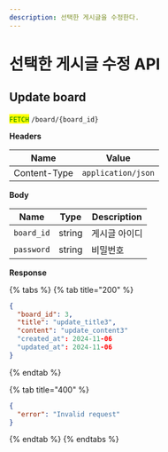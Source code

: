 ```yaml
---
description: 선택한 게시글을 수정한다.
---
```


# 선택한 게시글 수정 API

## Update board

<mark style="color:green;">`FETCH`</mark> `/board/{board_id}`

**Headers**

| Name         | Value              |
| ------------ | ------------------ |
| Content-Type | `application/json` |

**Body**

| Name       | Type   | Description |
| ---------- | ------ | ----------- |
| `board_id` | string | 게시글 아이디     |
| `password` | string | 비밀번호        |

**Response**

{% tabs %}
{% tab title="200" %}
```json
{
  "board_id": 3,
  "title": "update_title3",
  "content": "update_content3"
  "created_at": 2024-11-06
  "updated_at": 2024-11-06
}
```
{% endtab %}

{% tab title="400" %}
```json
{
  "error": "Invalid request"
}
```
{% endtab %}
{% endtabs %}

